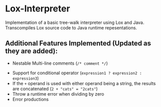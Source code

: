 # Lox-Interpreter
Implementation of a basic tree-walk interpreter using Lox and Java. Transcompiles Lox source code to Java runtime repesentations. 



## Additional Features Implemented (Updated as they are added):
* Nestable Multi-line comments (`/* comment */`)
<!-- * Supprt for comma operator (` (expression1, expression2) `) -->
* Support for conditional operator (` expression1 ? expression2 : expression3 `)
* If the `+` operand is used with either operand being a string, the results are concatenated (`2 + "cats" = "2cats"`)
* Throw a runtime error when dividing by zero
* Error productions